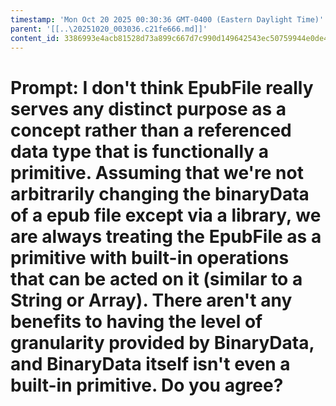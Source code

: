 ```yaml
---
timestamp: 'Mon Oct 20 2025 00:30:36 GMT-0400 (Eastern Daylight Time)'
parent: '[[..\20251020_003036.c21fe666.md]]'
content_id: 3386993e4acb81528d73a899c667d7c990d149642543ec50759944e0de44bbce
---
```


# Prompt: I don't think EpubFile really serves any distinct purpose as a concept rather than a referenced data type that is functionally a primitive. Assuming that we're not arbitrarily changing the binaryData of a epub file except via a library, we are always treating the EpubFile as a primitive with built-in operations that can be acted on it (similar to a String or Array). There aren't any benefits to having the level of granularity provided by BinaryData, and BinaryData itself isn't even a built-in primitive. Do you agree?
